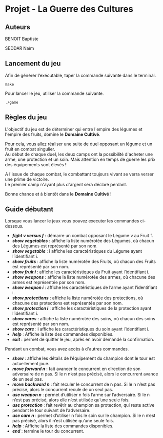 # Projet - La Guerre des Cultures 

## Auteurs
BENOIT Baptiste

SEDDAR Naïm

## Lancement du jeu
Afin de générer l'exécutable, taper la commande suivante dans le terminal.
```
make
```

Pour lancer le jeu, utiliser la commande suivante.
```
./game
```

## Règles du jeu

L'objectif du jeu est de déterminer qui entre l'empire des légumes et l'empire des fruits, domine le **Domaine Cultivé**.

Pour cela, vous allez réaliser une suite de duel opposant un légume et un fruit en combat singulier.<br/>
Au début de chaque duel, les deux camps ont la possibilité d'acheter une arme, une protection et un soin. Mais attention en temps de guerre les prix des équipements sont élevés !

A l'issue de chaque combat, le combattant toujours vivant se verra verser une prime de victoire.<br/>
Le premier camp n'ayant plus d'argent sera déclaré perdant.

Bonne chance et à bientôt dans le **Domaine Cultivé** !

## Guide débutant

Lorsque vous lancer le jeux vous pouvez executer les commandes ci-dessous.

- ***fight v versus f*** : démarre un combat opposant le Légume v au Fruit f.
- ***show vegetables*** : affiche la liste numérotée des Légumes, où chacun des Légumes est représenté par son nom.
- ***show vegetable*** : i affiche les caractéristiques du Légume ayant l’identifiant i.
- ***show fruits*** : affiche la liste numérotée des Fruits, où chacun des Fruits est représenté par son nom.
- ***show fruit i*** : affiche les caractéristiques du Fruit ayant l’identifiant i.
- ***show weapons*** : affiche la liste numérotée des armes, où chacune des armes est représentée par son nom.
- ***show weapon i*** : affiche les caractéristiques de l’arme ayant l’identifiant i.
- ***show protections*** : affiche la liste numérotée des protections, où chacune des protections est représentée par son nom.
- ***show protection i*** : affiche les caractéristiques de la protection ayant l’identifiant i.
- ***show cares*** : affiche la liste numérotée des soins, où chacun des soins est représenté par son nom.
- ***show care*** : i affiche les caractéristiques du soin ayant l’identifiant i.
- ***help*** : Affiche la liste des commandes disponibles.
- ***exit*** : permet de quitter le jeu, après en avoir demandé la confirmation.


Pendant un combat, vous avez accès à d'autres commandes.

- ***show*** : affiche les détails de l’équipement du champion dont le tour est actuellement joué.
- ***move forward n*** : fait avancer le concurrent en direction de son adversaire de n pas. Si le n n’est pas précisé, alors le concurrent avance de un seul pas.
- ***move backward n*** : fait reculer le concurrent de n pas. Si le n n’est pas précisé, alors le concurrent recule de un seul pas. 
- ***use weapon n*** : permet d’utiliser n fois l’arme sur l’adversaire. Si le n n’est pas précisé, alors elle n’est utilisée qu’une seule fois. 
- ***use protection*** : fait revêtir au champion sa protection, qui reste active pendant le tour suivant de l’adversaire.
- ***use care n*** : permet d’utiliser n fois le soin sur le champion. Si le n n’est pas précisé, alors il n’est utilisée qu’une seule fois. 
- ***help*** : Affiche la liste des commandes disponibles.
- ***end*** : termine le tour du concurrent.
